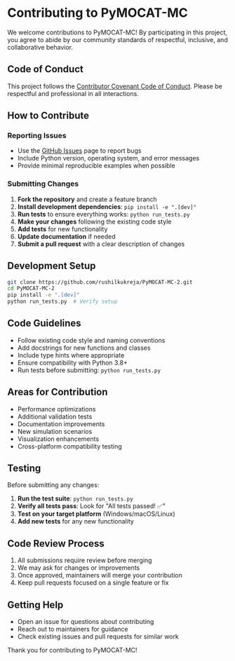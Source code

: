 # Contributing to PyMOCAT-MC

We welcome contributions to PyMOCAT-MC! By participating in this project, you agree to abide by our community standards of respectful, inclusive, and collaborative behavior.

## Code of Conduct

This project follows the [Contributor Covenant Code of Conduct](https://www.contributor-covenant.org/version/2/1/code_of_conduct/). Please be respectful and professional in all interactions.

## How to Contribute

### Reporting Issues

- Use the [GitHub Issues](https://github.com/rushilkukreja/PyMOCAT-MC-2/issues) page to report bugs
- Include Python version, operating system, and error messages
- Provide minimal reproducible examples when possible

### Submitting Changes

1. **Fork the repository** and create a feature branch
2. **Install development dependencies**: `pip install -e ".[dev]"`
3. **Run tests** to ensure everything works: `python run_tests.py`
4. **Make your changes** following the existing code style
5. **Add tests** for new functionality
6. **Update documentation** if needed
7. **Submit a pull request** with a clear description of changes

## Development Setup

```bash
git clone https://github.com/rushilkukreja/PyMOCAT-MC-2.git
cd PyMOCAT-MC-2
pip install -e ".[dev]"
python run_tests.py  # Verify setup
```

## Code Guidelines

- Follow existing code style and naming conventions
- Add docstrings for new functions and classes
- Include type hints where appropriate
- Ensure compatibility with Python 3.8+
- Run tests before submitting: `python run_tests.py`

## Areas for Contribution

- Performance optimizations
- Additional validation tests
- Documentation improvements
- New simulation scenarios
- Visualization enhancements
- Cross-platform compatibility testing

## Testing

Before submitting any changes:

1. **Run the test suite**: `python run_tests.py`
2. **Verify all tests pass**: Look for "All tests passed! ✅"
3. **Test on your target platform** (Windows/macOS/Linux)
4. **Add new tests** for any new functionality

## Code Review Process

1. All submissions require review before merging
2. We may ask for changes or improvements
3. Once approved, maintainers will merge your contribution
4. Keep pull requests focused on a single feature or fix

## Getting Help

- Open an issue for questions about contributing
- Reach out to maintainers for guidance
- Check existing issues and pull requests for similar work

Thank you for contributing to PyMOCAT-MC!